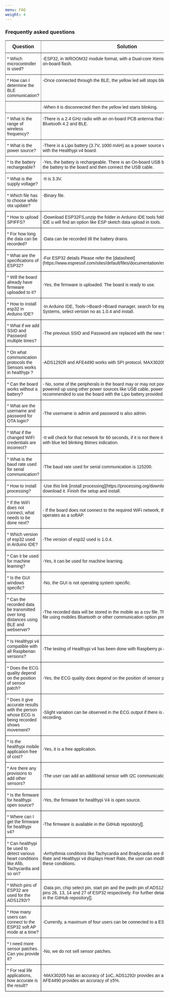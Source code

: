 ```yaml
---
menu: FAQ
weight: 4
---
```

### Frequently asked questions

<style type="text/css">
.tg  {border-collapse:collapse;border-spacing:0;}
.tg td{font-family: Arial, sans-serif;font-size:14px;padding:10px 5px;border-style:solid;border-width:1px;overflow:hidden;word-break:normal;border-color:black;}
.tg th{font-family: Arial, sans-serif;font-size:14px;font-weight:normal;padding:10px 5px;border-style:solid;border-width:1px;overflow:hidden;word-break:normal;border-color:black;}
.tg .tg-ui9f{font-size:16px;font-family:Tahoma, Geneva, sans-serif !important;; border-color: inherit; text-align: center; vertical-align: top}
.tg .tg-0pky{border-color: inherit; text-align: left; vertical-align: top}
</style>
<table class="tg">
  <tr>
    <th class="tg-ui9f"><span style="font-weight: bold">Question</span></th>
    <th class="tg-ui9f"><span style="font-weight: bold">Solution</span></th>
  </tr>
  <tr>
    <td class="tg-0pky">* Which microcontroller is used?</td>
    <td class="tg-0pky">-ESP32, in WROOM32 module format, with a Dual-core Xtensa 32-bit CPU, 4 MB of on-board flash.</td>
  </tr>
  <tr>
    <td class="tg-0pky">* How can I determine the BLE communication?</td>
    <td class="tg-0pky">-Once connected through the BLE, the yellow led will stops blinking.</td>
  </tr>
  <tr>
    <td class="tg-0pky"></td>
    <td class="tg-0pky">-When it is disconnected then the yellow led starts blinking.</td>
  </tr>
  <tr>
    <td class="tg-0pky">* What is the range of wireless frequency?</td>
    <td class="tg-0pky">-There is a 2.4 GHz radio with an on-board PCB antenna that is compatible with Bluetooth 4.2 and BLE.</td>
  </tr>
  <tr>
    <td class="tg-0pky">* What is the power source?</td>
    <td class="tg-0pky">-There is a Lipo battery (3.7V, 1000 mAH) as a power source which is provided along with the Healthypi v4 board.</td>
  </tr>
  <tr>
    <td class="tg-0pky">* Is the battery rechargeable?</td>
    <td class="tg-0pky">-Yes, the battery is rechargeable. There is an On-board USB battery charger, plug in the battery to the board and then connect the USB cable.</td>
  </tr>
  <tr>
    <td class="tg-0pky">* What is the supply voltage?</td>
    <td class="tg-0pky">-It is 3.3V.</td>
  </tr>
  <tr>
    <td class="tg-0pky">* Which file has to choose while ota update?</td>
    <td class="tg-0pky">-Binary file.</td>
  </tr>
  <tr>
    <td class="tq-0pky">* How to upload SPIFFS?</td>
    <td class="tg-0pky">-Download ESP32FS,unzip the folder in Arduino IDE tools folder and  open the Arduino IDE u will find an option like ESP sketch data upload in tools.</td>
  </tr>
  <tr>
    <td class="tq-0pky">* For how long the data can be recorded?</td>
    <td class="tq-0pky">-Data can be recorded till the battery drains.</td>
  </tr>
  <tr>
    <td class="tq-0pky">* What are the specifications of ESP32?</td>
    <td class-"tq-0pky">-For ESP32 details Please refer the [datasheet](https://www.espressif.com/sites/default/files/documentation/esp32_datasheet_en.pdf).</td>
  </tr>
    <tr>
    <td class="tq-0pky">* Will the board already have firmware uploaded to it?</td>
    <td class="tq-0pky">-Yes, the firmware is uploaded. The board is ready to use.</td>
  </tr>
  </tr>
    <tr>
    <td class="tq-0pky">* How to install esp32 in Arduino IDE?</td>
    <td class="tq-0pky">-In Arduino IDE, Tools->Board->Board manager, search for esp32 by Espressif Systems, select version no as 1.0.4 and install.</td>
  </tr>
  <tr>
    <td class="tq-0pky">* What if we add SSID and Password multiple times?</td>
    <td class="tq-0pky">-The previous SSID and Password are replaced with the new SSID and Password.</td>
  </tr>
  </tr>
    <tr>
    <td class="tq-0pky">* On what communication protocols the Sensors works in healthypi ?</td>
    <td class="tq-0pky">-ADS1292R and AFE4490 works with SPI protocol, MAX30205 work with I2c protocol.</td>
  </tr>
  <tr>
    <td class="tq-0pky">* Can the board works without a battery?</td>
    <td class="tq-0pky">- No, some of the peripherals in the board may or may not power up  when the board is powered up using other power sources like USB cable, power bank and so on. So, it is recommended to use the board with the Lipo battery provided along with the board.</td>
  </tr>
  <tr>
    <td class="tq-0pky">* What are the username and password for OTA login?</td>
    <td class="tq-0pky">-The username is admin and password is also admin.</td>
  </tr>
  <tr>
    <td class="tq-0pky">* What if the changed WIFI credentials are incorrect?</td>
    <td class="tq-0pky">-It will check for that network for 60 seconds, if it is not there it will go to softAp mode with blue led blinking 6times indication.</td>
  </tr>
  <tr>
    <td class="tq-0pky">* What is the baud rate used for serial communication?</td>
    <td class="tq-0pky">-The baud rate used for serial communication is 115200.</td>
  </tr>
  <tr>
    <td class="tq-0pky">* How to install processing?</td>
    <td class="tq-0pky">-Use this link [install processing](https://processing.org/download/). Select the OS and download it. Finish the setup and install.</td>
  </tr>
  <tr>
    <td class="tq-0pky">* If the WiFi does not connect, what needs to be done next?</td>
    <td class="tq-0pky">- If the board does not connect to the required WiFi network, the board restarts and operates as a softAP.</td>
  </tr>
  <tr>
    <td class="tq-0pky">* Which version of esp32 used in Arduino IDE?</td>
    <td class="tq-0pky">-The version of esp32 used is 1.0.4.</td>
  </tr>
  <tr>
    <td class="tq-0pky">* Can it be used for machine learning?</td>
    <td class="tq-0pky">-Yes, it can be used for machine learning.</td>
  </tr>
  <tr>
    <td class="tq-0pky">* Is the GUI windows specific?</td>
    <td class="tq-0pky">-No, the GUI is not operating system specific.</td>
  </tr>
  <tr>
    <td class="tq-0pky">* Can the recorded data be transmitted over long distances using BLE and webserver?</td>
    <td class="tq-0pky">-The recorded data will be stored in the mobile as a csv file. The user can transmit the file using mobiles Bluetooth or other communication option present in the phone.</td>
  </tr>
  <tr>
    <td class="tq-0pky">* Is Healthypi v4 compatible with all Raspberian versions?</td>
    <td class="tq-0pky">-The testing of Healthypi v4 has been done with Raspberry pi 4.</td>
  </tr>
  <tr>
    <td class="tq-0pky">* Does the ECG quality depend on the position of sensor patch?</td>
    <td class="tq-0pky">-Yes, the ECG quality does depend on the position of sensor patch.</td>
  </tr>
  <tr>
    <td class="tq-0pky">* Does it give accurate results with the person whose ECG is being recorded shows movement?</td>
    <td class="tq-0pky">-Slight variation can be observed in the ECG output if there is any movement while recording.</td>
  </tr>
  <tr>
    <td class="tq-0pky">* Is the healthypi mobile application free of cost?</td>
    <td class="tq-0pky">-Yes, it is a free application.</td>
  </tr>
  <tr>
    <td class="tq-0pky">* Are there any provisions to add other sensors?</td>
    <td class="tq-0pky">-The user can add an additional sensor with I2C communication protocol.</td>
  </tr>
  <tr>
    <td class="tq-0pky">* Is the firmware for healthypi open source?</td>
    <td class="tq-0pky">-Yes, the firmware for healthypi V4 is open source.</td>
  </tr>
  <tr>
    <td class="tq-0pky">* Where can I get the firmware for healthypi v4?</td>
    <td class="tq-0pky">-The firmware is available in the GitHub repository[].</td>
  </tr>
 <tr>
    <td class="tq-0pky">* Can healthypi be used to detect various heart conditions like Afib, Tachycardia and so on?</td>
    <td class="tq-0pky">-Arrhythmia conditions like Tachycardia and Bradycardia are detected based on Heart Rate and Healthypi v4 displays Heart Rate, the user can modify the firmware to detect these conditions.</td>
  </tr>
  <tr>
    <td class="tq-0pky">* Which pins of ESP32 are used for the ADS1292r?</td>
    <td class="tq-0pky">-Data pin, chip select pin, start pin and the pwdn pin of ADS1292r are connected to pins 26, 13, 14 and 27 of ESP32 respectively. For further details refer to the schematic in the GitHub repository[].</td>
  </tr>
  <tr>
    <td class="tq-0pky">* How many users can connect to the ESP32 soft AP mode at a time?</td>
    <td class="tq-0pky">-Currently, a maximum of four users can be connected to a ESP32 softAP.</td>
  </tr>
  <tr>
    <td class="tq-0pky">* I need more sensor patches. Can you provide it?</td>
    <td class="tq-0pky">-No, we do not sell sensor patches.</td>
  </tr>
  <tr>
    <td class="tq-0pky">* For real life applications, how accurate is the result?</td>
    <td class="tq-0pky">-MAX30205 has an accuracy of 1oC, ADS1292r provides an accuracy of ±2% while AFE4490 provides an accuracy of ±5%.</td>
  </tr>
</table>
